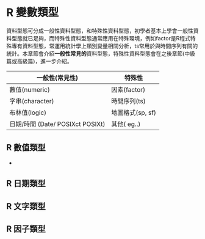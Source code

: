 # R 變數類型

資料型態可分成一般性資料型態，和特殊性資料型態，初學者基本上學會一般性資料型態就已足夠，而特殊性資料型態通常應用在特殊環境，例如factor是R程式特殊專有資料型態，常運用統計學上類別變量相關分析，ts常用於與時間序列有關的統計。本章節會介紹**一般性常見的**資料型態，特殊性資料型態會在之後章節(中級篇或高級篇)，進一步介紹。

| 一般性(常見性)                   | 特殊性           |
|----------------------------------|------------------|
| 數值(numeric)                    | 因素(factor)     |
| 字串(character)                  | 時間序列(ts)     |
| 布林值(logic)                    | 地圖格式(sp, sf) |
| 日期/時間 (Date/ POSIXct POSIXt) | 其他( eg..)      |

## R 數值類型

-   

## R 日期類型

## R 文字類型

## R 因子類型

